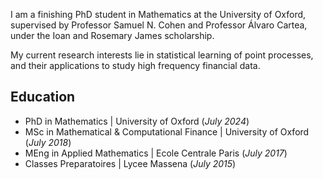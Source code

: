 I am a finishing PhD student in Mathematics at the University of Oxford, supervised by Professor Samuel N. Cohen and Professor Álvaro Cartea, under the Ioan and Rosemary James scholarship.

My current research interests lie in statistical learning of point processes, and their applications to study high frequency financial data.

## Education
- PhD in Mathematics | University of Oxford (_July 2024_)
- MSc in Mathematical & Computational Finance | University of Oxford (_July 2018_)
- MEng in Applied Mathematics | Ecole Centrale Paris (_July 2017_)
- Classes Preparatoires | Lycee Massena (_July 2015_)

